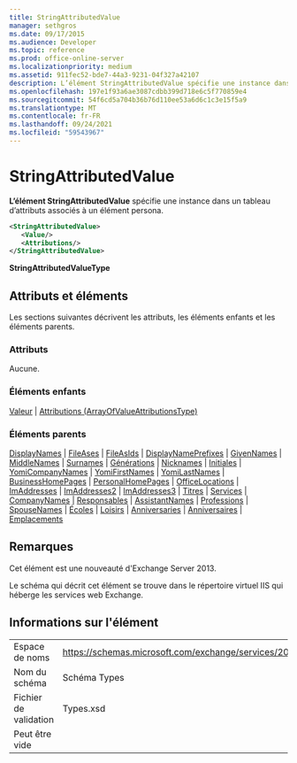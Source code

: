 ```yaml
---
title: StringAttributedValue
manager: sethgros
ms.date: 09/17/2015
ms.audience: Developer
ms.topic: reference
ms.prod: office-online-server
ms.localizationpriority: medium
ms.assetid: 911fec52-bde7-44a3-9231-04f327a42107
description: L’élément StringAttributedValue spécifie une instance dans un tableau d’attributs associés à un élément persona.
ms.openlocfilehash: 197e1f93a6ae3087cdbb399d718e6c5f770859e4
ms.sourcegitcommit: 54f6cd5a704b36b76d110ee53a6d6c1c3e15f5a9
ms.translationtype: MT
ms.contentlocale: fr-FR
ms.lasthandoff: 09/24/2021
ms.locfileid: "59543967"
---
```

# <a name="stringattributedvalue"></a>StringAttributedValue

**L’élément StringAttributedValue** spécifie une instance dans un tableau d’attributs associés à un élément persona. 
  
```XML
<StringAttributedValue>
   <Value/>
   <Attributions/>
</StringAttributedValue>
```

 **StringAttributedValueType**
## <a name="attributes-and-elements"></a>Attributs et éléments

Les sections suivantes décrivent les attributs, les éléments enfants et les éléments parents.
  
### <a name="attributes"></a>Attributs

Aucune.
  
### <a name="child-elements"></a>Éléments enfants

[Valeur](value.md)  |  [Attributions (ArrayOfValueAttributionsType)](attributions-arrayofvalueattributionstype.md)
  
### <a name="parent-elements"></a>Éléments parents

[DisplayNames](displaynames.md)  |  [FileAses](fileases.md)  |  [FileAsIds](fileasids.md)  |  [DisplayNamePrefixes](displaynameprefixes.md)  |  [GivenNames](givennames.md)  |  [MiddleNames](middlenames.md)  |  [Surnames](surnames.md)  |  [Générations](generations.md)  |  [Nicknames](nicknames.md)  |  [Initiales](initials.md)  |  [YomiCompanyNames](yomicompanynames.md)  |  [YomiFirstNames](yomifirstnames.md)  |  [YomiLastNames](yomilastnames.md)  |  [BusinessHomePages](businesshomepages.md)  |  [PersonalHomePages](personalhomepages.md)  |  [OfficeLocations](officelocations.md)  |  [ImAddresses](imaddresses.md)  |  [ImAddresses2](imaddresses2.md)  |  [ImAddresses3](imaddresses3.md)  |  [Titres](titles.md)  |  [Services](departments.md)  |  [CompanyNames](companynames.md)  |  [Responsables](managers.md)  |  [AssistantNames](assistantnames.md)  |  [Professions](professions.md)  |  [SpouseNames](spousenames.md)  |  [Écoles](schools.md)  |  [Loisirs](hobbies.md)  |  [Anniversaries](weddinganniversaries.md)  |  [Anniversaires](birthdays.md)  |  [Emplacements](locations.md)
  
## <a name="remarks"></a>Remarques

Cet élément est une nouveauté d'Exchange Server 2013.
  
Le schéma qui décrit cet élément se trouve dans le répertoire virtuel IIS qui héberge les services web Exchange.
  
## <a name="element-information"></a>Informations sur l'élément

|||
|:-----|:-----|
|Espace de noms  <br/> |https://schemas.microsoft.com/exchange/services/2006/types  <br/> |
|Nom du schéma  <br/> |Schéma Types  <br/> |
|Fichier de validation  <br/> |Types.xsd  <br/> |
|Peut être vide  <br/> ||
   

